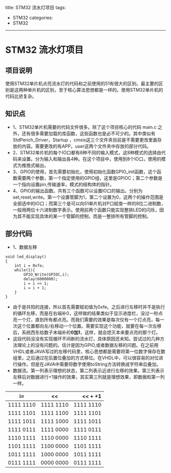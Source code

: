 title: STM32 流水灯项目
tags:
- STM32
categories:
- STM32
---

# STM32 流水灯项目

## 项目说明

使用STM32单片机点亮流水灯的代码和之前使用的51有很大的区别。最主要的区别是这两种单片机的区别，至于核心算法思想都是一样的。使用STM32单片机的代码比骄复杂。

## 知识点
- 1、STM32单片机需要的代码文件很多。除了这个项目核心的代码 main.c 之外，还有很多需要加载的库函数，这些函数也是必不可少的。其中类似有StdPerich_Driver，Startup ，cmsis这三个文件夹目前是不需要更改里面存放的内容。需要更改的有APP，user这两个文件夹中存放的部分代码。
- 2、STM32单片机的每个IO口都有8种不同的输入模式，这8种模式的选择由代码来设置。分为输入和输出各4种。在这个项目中，使用到8个IO口，使用的模式为推挽式输出。
- 3、GPIO的使用，首先需要初始化，使用初始化函数GPIO_init函数，这个函数需要两个参数，第一个指定使用的GPIO组，这里是GPIOC；第二个参数是一个指向设置pin,传输速率，模式的结构体的指针。
- 4、GPIO的输出函数。共有三个函数可以设置IO口的输出。分别为set,reset,write。第一个设置管脚为1，第二个设置为0，这两个的操作范围是全部选中的IO口；而第三个是可以向51单片机对P口赋值一样的8位二进制数，一般用两位十六进制数字表示。使用前两个函数只能实现整排LED的闪烁，因为其不能实现具体的某一个管脚的控制，而是一整排所有管脚的控制。

## 部分代码
- 1、数据左移
```code
void led_display()
{
	int i = 0xfe;
	while(1){
		GPIO_Write(GPIOC,i);
		delay(6000000);
		i = i << 1;
		i = i + 1;
	}
}
```
- 由于是共阳的连接，所以首先需要赋初值为0xfe。之后进行左移时并不是执行的循环左移，而是在右端补0，这样做的结果类似于显示进度栏，没过一秒点亮一个灯，直到所有都点亮。而我们需要的效果是每次仅有一个灯点亮，每一次这个位置都向左/右移动一个位置。需要实现这个功能，就要在每一次左移后，系统西东给数子末端补的**0加1**，这样，就会熄灭本来要点亮的那个灯。
- 这段代码没没有实现循环不间断的流水灯，具体原因还未知。尝试过的几种方法理论上的没有问题的。估计是因为GPIO,或者数据左移的问题。在之前用VHDL或者JAVA写过的左移代码里，核心思想都是需要将第一位数字保存在数组里，之后通过在后置位叠加的方式移位。在VHDL中，可以很容易的对位进行操作。但是在JAVA中需要将数字使用toString方法转换成字符串后叠加。
- 数据流。第一列表示理想的状态，第二列表示近进行左移的效果。第三列表示左移后对数据进行+1操作的效果，其实第三列就是理想效果，即数据和第一列一样。

| i=        | <<           | << + +1  |
| ------------- |:-------------:| -----:|
| 1111 1110      | 1111 1110 | 1111 1110 |
| 1111 1101      | 1111 1100 | 1111 1101 |
| 1111 1011      | 1111 1000 | 1111 1011 |
| 1111 0111      | 1111 0000 | 1111 0111 |
| 1110 1111      | 1110 0000 | 1110 1111 |
| 1101 1111      | 1100 0000 | 1101 1111 |
| 1011 1111      | 1000 0000 | 1011 1111 |
| 0111 1111      | 0000 0000 | 0111 1111 |
